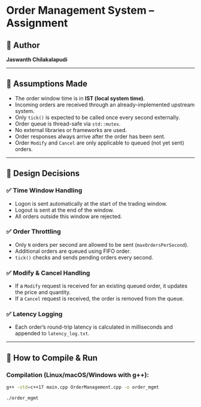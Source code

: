 # Order Management System – Assignment

## 👤 Author
**Jaswanth Chilakalapudi**

---

## 📌 Assumptions Made
- The order window time is in **IST (local system time)**.
- Incoming orders are received through an already-implemented upstream system.
- Only `tick()` is expected to be called once every second externally.
- Order queue is thread-safe via `std::mutex`.
- No external libraries or frameworks are used.
- Order responses always arrive after the order has been sent.
- Order `Modify` and `Cancel` are only applicable to queued (not yet sent) orders.

---

## 🧠 Design Decisions

### ✅ Time Window Handling
- Logon is sent automatically at the start of the trading window.
- Logout is sent at the end of the window.
- All orders outside this window are rejected.

### ✅ Order Throttling
- Only `N` orders per second are allowed to be sent (`maxOrdersPerSecond`).
- Additional orders are queued using FIFO order.
- `tick()` checks and sends pending orders every second.

### ✅ Modify & Cancel Handling
- If a `Modify` request is received for an existing queued order, it updates the price and quantity.
- If a `Cancel` request is received, the order is removed from the queue.

### ✅ Latency Logging
- Each order’s round-trip latency is calculated in milliseconds and appended to `latency_log.txt`.

---

## 🔧 How to Compile & Run

### Compilation (Linux/macOS/Windows with g++):
```bash
g++ -std=c++17 main.cpp OrderManagement.cpp -o order_mgmt
```

```bash
./order_mgmt
```
